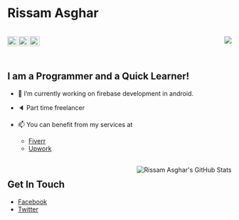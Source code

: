 # Rissam Asghar
<br/>

<a href="https://twitter.com/rissamasghar">
  <img align="left" alt="Rissam's Twitter" width="22px" src="https://cdn.jsdelivr.net/npm/simple-icons@v3/icons/twitter.svg" />
</a>

<a href="https://www.facebook.com/rissam10/">
  <img align="left" alt="Rissam's Facebook" width="22px" src="https://cdn.jsdelivr.net/npm/simple-icons@v3/icons/facebook.svg" />
</a>

<a href="mailto:rissam03oct@gmail.com">
  <img align="left" alt="Rissam's Email" width="22px" src="https://cdn.jsdelivr.net/npm/simple-icons@v3/icons/gmail.svg" />
</a>

<img align="right" src="https://profile-counter.glitch.me/RissamAsghar/count.svg" />

<br /><br />

## I am a Programmer and a Quick Learner!

- 🔭 I’m currently working on firebase development in android.

- 🔈 Part time freelancer

- 📫 You can benefit from my services at <br>
    - [Fiverr](https://www.fiverr.com/share/9dKgod)<br>
    - [Upwork](https://www.upwork.com/freelancers/~0149868cf2ba03025a)
                    
          
  

<br />
<img src="https://github-readme-stats.vercel.app/api?username=RissamAsghar&show_icons=true&hide_border=true&theme=vue" alt="Rissam Asghar's GitHub Stats" align="right">

## Get In Touch

- [Facebook](https://www.facebook.com/rissam10)
- [Twitter](https://twitter.com/rissamasghar)


<!--
**RissamAsghar/RissamAsghar** is a ✨ _special_ ✨ repository because its `README.md` (this file) appears on your GitHub profile.

Here are some ideas to get you started:

- 🔭 I’m currently working on ...
- 🌱 I’m currently learning ...
- 👯 I’m looking to collaborate on ...
- 🤔 I’m looking for help with ...
- 💬 Ask me about ...
- 📫 How to reach me: ...
- 😄 Pronouns: ...
- ⚡ Fun fact: ...
-->
